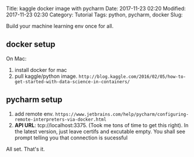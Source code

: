 Title: kaggle docker image with pycharm
Date: 2017-11-23 02:20
Modified: 2017-11-23 02:30
Category: Tutorial
Tags: python, pycharm, docker
Slug: 

Build your machine learning env once for all. 

## docker setup

On Mac:

1. install docker for mac
2. pull kaggle/python image. `http://blog.kaggle.com/2016/02/05/how-to-get-started-with-data-science-in-containers/`

## pycharm setup

1. add remote env. `https://www.jetbrains.com/help/pycharm/configuring-remote-interpreters-via-docker.html`
2. **API URL**: tcp://localhost:3375. (Took me tons of time to get this right). In the latest version, just leave certifs and excutable empty. You shall see prompt telling you that connection is sucessful

All set. That's it.

